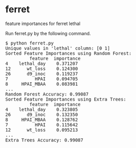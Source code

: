 # ferret
feature importances for ferret lethal

Run ferret.py by the following command.
<pre>
$ python ferret.py
Unique values in 'lethal' column: [0 1]
Sorted Feature Importances using Random Forest:
         feature  importance
4    lethal_day    0.371207
12      wt_loss    0.124300
26      d9_inoc    0.119237
7          HPAI    0.094705
8     HPAI_MBAA    0.083981
...
Random Forest Accuracy: 0.99087
Sorted Feature Importances using Extra Trees:
         feature  importance
4    lethal_day    0.323805
26      d9_inoc    0.132350
8     HPAI_MBAA    0.128762
7          HPAI    0.115642
12      wt_loss    0.095213
...
Extra Trees Accuracy: 0.99087
</pre>
